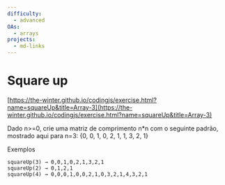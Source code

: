 ```yaml
---
difficulty:
  - advanced
OAs:
  - arrays
projects:
  - md-links
---
```


# Square up

[https://the-winter.github.io/codingjs/exercise.html?name=squareUp&title=Array-3](https://the-winter.github.io/codingjs/exercise.html?name=squareUp&title=Array-3)

Dado n>=0, crie uma matriz de comprimento n*n com o seguinte padrão,
mostrado aqui para n=3: {0, 0, 1, 0, 2, 1, 1, 3, 2, 1}

Exemplos

    squareUp(3) → 0,0,1,0,2,1,3,2,1
    squareUp(2) → 0,1,2,1
    squareUp(4) → 0,0,0,1,0,0,2,1,0,3,2,1,4,3,2,1
